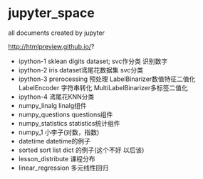 # jupyter_space
all documents created by jupyter


http://htmlpreview.github.io/?
+ ipython-1 sklean digits dataset; svc作分类 识别数字
+ ipython-2 iris dataset鸢尾花数据集 svc分类
+ ipython-3 prerocessing 预处理 LabelBinarizer数值特征二值化 LabelEncoder 字符串转化 MultiLabelBinarizer多标签二值化
+ ipython-4 鸢尾花KNN分类
+ numpy_linalg     linalg组件
+ numpy_questions   questions组件
+ numpy_statistics    statistics统计组件
+ numpy_1          小李子(对数，指数)
+ datetime         datetime的例子
+ sorted            sort list dict 的例子(这个不好 以后该)
+ lesson_distribute     课程分布
+ linear_regression    多元线性回归
